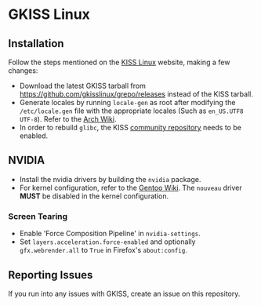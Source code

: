 # GKISS Linux

## Installation

Follow the steps mentioned on the [KISS Linux](https://k1ss.org/install) website, making a few changes:

* Download the latest GKISS tarball from https://github.com/gkisslinux/grepo/releases instead of the KISS tarball.
* Generate locales by running `locale-gen` as root after modifying the `/etc/locale.gen` file with the appropriate locales (Such as `en_US.UTF8 UTF-8`). Refer to the [Arch Wiki](https://wiki.archlinux.org/index.php/Locale).
* In order to rebuild `glibc`, the KISS [community repository](https://github.com/kisslinux/community) needs to be enabled.

## NVIDIA

* Install the nvidia drivers by building the `nvidia` package.
* For kernel configuration, refer to the [Gentoo Wiki](https://wiki.gentoo.org/wiki/NVIDIA/nvidia-drivers#Kernel_compatibility). The `nouveau` driver __MUST__ be disabled in the kernel configuration.

### Screen Tearing
* Enable 'Force Composition Pipeline' in `nvidia-settings`.
* Set `layers.acceleration.force-enabled` and optionally `gfx.webrender.all` to `True` in Firefox's `about:config`.



## Reporting Issues

If you run into any issues with GKISS, create an issue on this repository.
